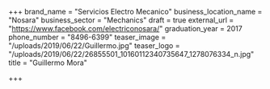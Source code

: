 +++
brand_name = "Servicios Electro Mecanico"
business_location_name = "Nosara"
business_sector = "Mechanics"
draft = true
external_url = "https://www.facebook.com/electriconosara/"
graduation_year = 2017
phone_number = "8496-6399"
teaser_image = "/uploads/2019/06/22/Guillermo.jpg"
teaser_logo = "/uploads/2019/06/22/26855501_10160112340735647_1278076334_n.jpg"
title = "Guillermo Mora"

+++
